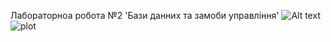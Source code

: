 Лабораторноа робота №2 'Бази данних та замоби управління'
![Alt text](bd_2022/bd_lab_2022/lab_2/table.jpg?raw=true "Title")
![plot](./bd_2022/bd_lab_2022/lab_2/table.jpg)
